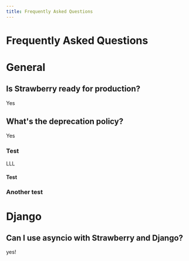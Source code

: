 ```yaml
---
title: Frequently Asked Questions
---
```


# Frequently Asked Questions

# General

## Is Strawberry ready for production?

Yes

## What's the deprecation policy?

Yes

### Test

LLL

#### Test

### Another test

# Django

## Can I use asyncio with Strawberry and Django?

yes!
